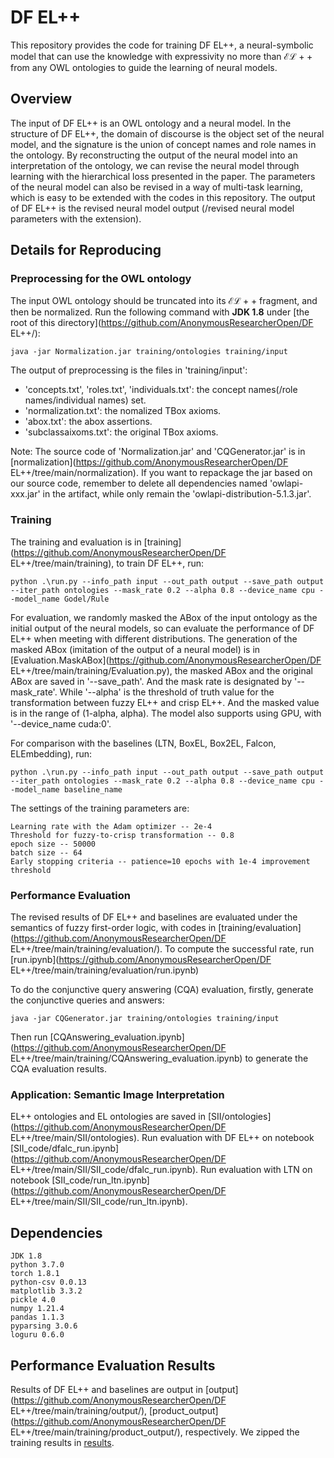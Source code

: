 # DF EL++

This repository provides the code for training DF EL++, a neural-symbolic model that can use the knowledge with expressivity no more than $\mathcal{EL++}$ from any OWL ontologies to guide the learning of neural models.

## Overview

The input of DF EL++ is an OWL ontology and a neural model. In the structure of DF EL++, the domain of discourse is the object set of the neural model, and the signature is the union of concept names and role names in the ontology. By reconstructing the output of the neural model into an interpretation of the ontology, we can revise the neural model through learning with the hierarchical loss presented in the paper. The parameters of the neural model can also be revised in a way of multi-task learning, which is easy to be extended with the codes in this repository.
The output of DF EL++ is the revised neural model output (/revised neural model parameters with the extension).

## Details for Reproducing

### Preprocessing for the OWL ontology

The input OWL ontology should be truncated into its $\mathcal{EL++}$ fragment, and then be normalized. 
Run the following command with **JDK 1.8** under [the root of this directory](https://github.com/AnonymousResearcherOpen/DF EL++/): 

    java -jar Normalization.jar training/ontologies training/input

The output of preprocessing is the files in 'training/input':

- 'concepts.txt', 'roles.txt', 'individuals.txt': the concept names(/role names/individual names) set.
- 'normalization.txt': the nomalized TBox axioms.
- 'abox.txt': the abox assertions.
- 'subclassaixoms.txt': the original TBox axioms.

Note: The source code of 'Normalization.jar' and 'CQGenerator.jar' is in [normalization](https://github.com/AnonymousResearcherOpen/DF EL++/tree/main/normalization). If you want to repackage the jar based on our source code, remember to delete all dependencies named 'owlapi-xxx.jar' in the artifact, while only remain the 'owlapi-distribution-5.1.3.jar'. 

### Training

The training and evaluation is in [training](https://github.com/AnonymousResearcherOpen/DF EL++/tree/main/training), to train DF EL++, run:

    python .\run.py --info_path input --out_path output --save_path output --iter_path ontologies --mask_rate 0.2 --alpha 0.8 --device_name cpu --model_name Godel/Rule

For evaluation, we randomly masked the ABox of the input ontology as the initial output of the neural models, so can evaluate the performance of DF EL++ when meeting with different distributions. The generation of the masked ABox (imitation of the output of a neural model) is in [Evaluation.MaskABox](https://github.com/AnonymousResearcherOpen/DF EL++/tree/main/training/Evaluation.py), the masked ABox and the original ABox are saved in '--save_path'. And the mask rate is designated by '--mask_rate'. While '--alpha' is the threshold of truth value for the transformation between fuzzy EL++ and crisp EL++. And the masked value is in the range of (1-alpha, alpha). The model also supports using GPU, with '--device_name cuda:0'.

For comparison with the baselines (LTN, BoxEL, Box2EL, Falcon, ELEmbedding), run:

    python .\run.py --info_path input --out_path output --save_path output --iter_path ontologies --mask_rate 0.2 --alpha 0.8 --device_name cpu --model_name baseline_name

The settings of the training parameters are: 

    Learning rate with the Adam optimizer -- 2e-4
    Threshold for fuzzy-to-crisp transformation -- 0.8
    epoch size -- 50000
    batch size -- 64
    Early stopping criteria -- patience=10 epochs with 1e-4 improvement threshold

### Performance Evaluation

The revised results of DF EL++ and baselines are evaluated under the semantics of fuzzy first-order logic, with codes in [training/evaluation](https://github.com/AnonymousResearcherOpen/DF EL++/tree/main/training/evaluation/). To compute the successful rate, run [run.ipynb](https://github.com/AnonymousResearcherOpen/DF EL++/tree/main/training/evaluation/run.ipynb)

To do the conjunctive query answering (CQA) evaluation, firstly,
generate the conjunctive queries and answers:

    java -jar CQGenerator.jar training/ontologies training/input

Then run [CQAnswering_evaluation.ipynb](https://github.com/AnonymousResearcherOpen/DF EL++/tree/main/training/CQAnswering_evaluation.ipynb) to generate the CQA evaluation results.

### Application: Semantic Image Interpretation
EL++ ontologies and EL ontologies are saved in [SII/ontologies](https://github.com/AnonymousResearcherOpen/DF EL++/tree/main/SII/ontologies).
Run evaluation with DF EL++ on notebook [SII_code/dfalc_run.ipynb](https://github.com/AnonymousResearcherOpen/DF EL++/tree/main/SII/SII_code/dfalc_run.ipynb). Run evaluation with LTN on notebook [SII_code/run_ltn.ipynb](https://github.com/AnonymousResearcherOpen/DF EL++/tree/main/SII/SII_code/run_ltn.ipynb). 

## Dependencies

    JDK 1.8
    python 3.7.0
    torch 1.8.1
    python-csv 0.0.13
    matplotlib 3.3.2
    pickle 4.0
    numpy 1.21.4
    pandas 1.1.3
    pyparsing 3.0.6
    loguru 0.6.0

## Performance Evaluation Results

Results of DF EL++ and baselines are output in [output](https://github.com/AnonymousResearcherOpen/DF EL++/tree/main/training/output/), [product_output](https://github.com/AnonymousResearcherOpen/DF EL++/tree/main/training/product_output/), respectively. We zipped the training results in [results](https://drive.google.com/drive/folders/1ob0RVM6GwAQvgew9yZTrCfNrfvbWFKRb?usp=sharing).



